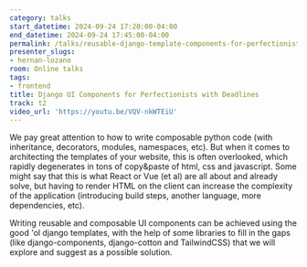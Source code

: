 ```yaml
---
category: talks
start_datetime: 2024-09-24 17:20:00-04:00
end_datetime: 2024-09-24 17:45:00-04:00
permalink: /talks/reusable-django-template-components-for-perfectionists-with-deadlines/
presenter_slugs:
- hernan-lozano
room: Online talks
tags:
- frontend
title: Django UI Components for Perfectionists with Deadlines
track: t2
video_url: 'https://youtu.be/VQV-nkWTEiU'
---
```


We pay great attention to how to write composable python code (with inheritance, decorators, modules, namespaces, etc). But when it comes to architecting the templates of your website, this is often overlooked, which rapidly degenerates in tons of copy&paste of html, css and javascript.
Some might say that this is what React or Vue (et al) are all about and already solve, but having to render HTML on the client can increase the complexity of the application (introducing build steps, another language, more dependencies, etc).
  
Writing reusable and composable UI components can be achieved using the good 'ol django templates, with the help of some libraries to fill in the gaps (like django-components, django-cotton and TailwindCSS) that we will explore and suggest as a possible solution.

